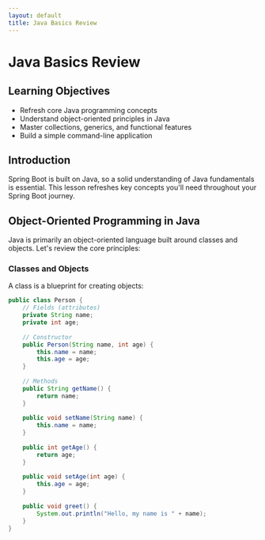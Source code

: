 ```yaml
---
layout: default
title: Java Basics Review
---
```


# Java Basics Review

## Learning Objectives
- Refresh core Java programming concepts
- Understand object-oriented principles in Java
- Master collections, generics, and functional features
- Build a simple command-line application

## Introduction

Spring Boot is built on Java, so a solid understanding of Java fundamentals is essential. This lesson refreshes key concepts you'll need throughout your Spring Boot journey.

## Object-Oriented Programming in Java

Java is primarily an object-oriented language built around classes and objects. Let's review the core principles:

### Classes and Objects

A class is a blueprint for creating objects:

```java
public class Person {
    // Fields (attributes)
    private String name;
    private int age;
    
    // Constructor
    public Person(String name, int age) {
        this.name = name;
        this.age = age;
    }
    
    // Methods
    public String getName() {
        return name;
    }
    
    public void setName(String name) {
        this.name = name;
    }
    
    public int getAge() {
        return age;
    }
    
    public void setAge(int age) {
        this.age = age;
    }
    
    public void greet() {
        System.out.println("Hello, my name is " + name);
    }
}